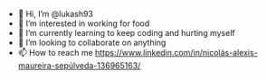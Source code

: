 - 👋 Hi, I’m @lukash93
- 👀 I’m interested in working for food
- 🌱 I’m currently learning to keep coding and hurting myself
- 💞️ I’m looking to collaborate on anything
- 📫 How to reach me https://www.linkedin.com/in/nicolás-alexis-maureira-sepúlveda-136965163/

<!---
lukash93/lukash93 is a ✨ special ✨ repository because its `README.md` (this file) appears on your GitHub profile.
You can click the Preview link to take a look at your changes.
--->
